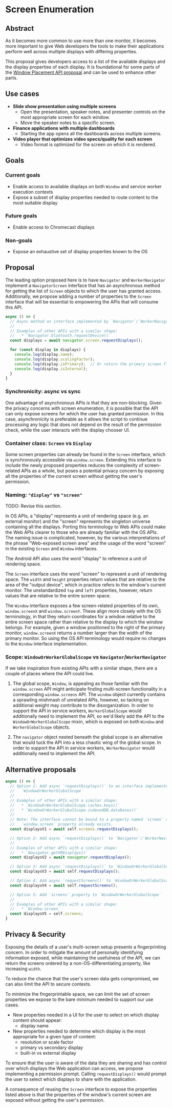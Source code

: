 # Screen Enumeration

## Abstract

As it becomes more common to use more than one monitor, it becomes more
important to give Web developers the tools to make their applications perform
well across multiple displays with differing properties.

This proposal gives developers access to a list of the available displays and
the display properties of each display. It is foundational for some parts of
the [Window Placement API
proposal](https://github.com/spark008/window-placement) and can be used to
enhance other parts.

## Use cases

* **Slide show presentation using multiple screens**
  * Open the presentation, speaker notes, and presenter controls on the most
    appropriate screen for each window.
  * Move the speaker notes to a specific screen.
* **Finance applications with multiple dashboards**
  * Starting the app opens all the dashboards across multiple screens.
* **Video player that optimizes video specs/quality for each screen**
  * Video format is optimized for the screen on which it is rendered.

## Goals

### Current goals

* Enable access to available displays on both `Window` and service worker
  execution contexts
* Expose a subset of display properties needed to route content to the most
  suitable display

### Future goals

* Enable access to Chromecast displays

### Non-goals

* Expose an exhaustive set of display properties known to the OS

## Proposal

The leading option proposed here is to have `Navigator` and `WorkerNavigator`
implement a `NavigatorScreen` interface that has an asynchronous method for
getting the list of `Screen` objects to which the user has granted access.
Additionally, we propose adding a number of properties to the `Screen` interface
that will be essential to empowering the APIs that will consume this API.

```js
async () => {
  // Async method on interface implemented by `Navigator`/`WorkerNavigator`
  //
  // Examples of other APIs with a similar shape:
  //   * `Navigator.bluetooth.requestDevice()`
  const displays = await navigator.screen.requestDisplays();

  for (const display in displays) {
    console.log(display.name);
    console.log(display.scalingFactor);
    console.log(display.isPrimary);  // Or return the primary screen first
    console.log(display.isInternal);
  }
}
```

### **Synchronicity**: async vs sync

One advantage of asynchronous APIs is that they are non-blocking. Given the
privacy concerns with screen enumeration, it is possible that the API can
only expose screens for which the user has granted permission. In this case,
asynchronicity is preferable as it allows the script to continue processing
any logic that does not depend on the result of the permission check, while
the user interacts with the display chooser UI.

### **Container class**: `Screen` vs `Display`

Some screen properties can already be found in the `Screen` interface, which is
synchronously accessible via `window.screen`. Extending this interface to
include the newly proposed properties reduces the complexity of screen-related
APIs as a whole, but poses a potential privacy concern by exposing all the
properties of the current screen without getting the user's permission.

### **Naming**: `"display"` vs `"screen"`

TODO: Revise this section.

In OS APIs, a "display" represents a unit of rendering space (e.g. an
external monitor) and the "screen" represents the singleton universe
containing all the displays. Porting this terminology to Web APIs could make
the Web APIs clearer to those who are already familiar with the OS APIs. The
naming issue is complicated, however, by the various interpretations of the
phrase "Web-exposed screen area" and the usage of the word "screen" in the
existing `Screen` and `Window` interfaces.

The Android API also uses the word "display" to reference a unit of rendering
space.

The `Screen` interface uses the word "screen" to represent a unit of
rendering space. The `width` and `height` properties return values that are
relative to the area of the "output device", which in practice refers to the
window's current monitor. The unstandardized `top` and `left` properties,
however, return values that are relative to the entire screen space.

The `Window` interface exposes a few screen-related properties of its own,
`window.screenX` and `window.screenY`. These align more closely with the OS
terminology, in that they return coordinates for a window relative to the
entire screen space rather than relative to the display to which the window
belongs. For example, given a window positioned to the right of the primary
monitor, `window.screenX` returns a number larger than the width of the
primary monitor. So using the OS API terminology would require no changes to
the `Window` interface implementation.

### **Scope**: `WindowOrWorkerGlobalScope` vs `Navigator`/`WorkerNavigator`

If we take inspiration from existing APIs with a similar shape, there are a
couple of places where the API could live.

1. The global scope, `Window`, is appealing as those familiar with the
`window.screen` API might anticipate finding multi-screen functionality in a
corresponding `window.screens` API. The `window` object currently contains a
sprawling mishmash of unrelated APIs, however, so tacking on additional
weight may contribute to the disorganization. In order to support the API in
service workers, `WorkerGlobalScope` would additionally need to implement the
API, so we'd likely add the API to the `WindowOrWorkerGlobalScope` mixin, which
is exposed on both `Window` and `WorkerGlobalScope` objects.

1. The `navigator` object nested beneath the global scope is an alternative that
would tuck the API into a less chaotic wing of the global scope. In order to
support the API in service workers, `WorkerNavigator` would additionally need to
implement the API.

## Alternative proposals

```js
async () => {
  // Option 1: Add async `requestDisplays()` to an interface implemented by
  //   `WindowOrWorkerGlobalScope`
  //
  // Examples of other APIs with a similar shape:
  //   * `WindowOrWorkerGlobalScope.caches.keys()`
  //   * `WindowOrWorkerGlobalScope.indexedDB.databases()`
  //
  // Note: The interface cannot be bound to a property named `screen` as the
  //   `window.screen` property already exists.
  const displaysV1 = await self.screens.requestDisplays();

  // Option 2: Add async `requestDisplays()` to `Navigator`/`WorkerNavigator`
  //
  // Examples of other APIs with a similar shape:
  //   * `Navigator.getVRDisplays()`
  const displaysV2 = await navigator.requestDisplays();

  // Option 3: Add async `requestDisplays()` to `WindowOrWorkerGlobalScope`
  const displaysV3 = await self.requestDisplays();

  // Option 4: Add async `requestScreens()` to `WindowOrWorkerGlobalScope`
  const displaysV4 = await self.requestScreens();

  // Option 5: Add `screens` property to `WindowOrWorkerGlobalScope`
  //
  // Examples of other APIs with a similar shape:
  //   * `Window.screen`
  const displaysV5 = self.screens;
}
```

## Privacy & Security

Exposing the details of a user's multi-screen setup presents a fingerprinting
concern. In order to mitigate the amount of personally identifying
information exposed, while maintaining the usefulness of the API, we can return
the screens ordered by a non-OS-differentiating property, like increasing
`width`.

To reduce the chance that the user's screen data gets compromised, we can also
limit the API to secure contexts.

To minimize the fingerprintable space, we can limit the set of screen
properties we expose to the bare minimum needed to support our use cases.

* New properties needed in a UI for the user to select on which display content
  should appear:
  * display name
* New properties needed to determine which display is the most appropriate for
  a given type of content:
  * resolution or scale factor
  * primary vs secondary display
  * built-in vs external display

To ensure that the user is aware of the data they are sharing and has control
over which displays the Web application can access, we propose implementing a
permission prompt. Calling `requestDisplays()` would prompt the user to select
which displays to share with the application.

A consequence of reusing the `Screen` interface to expose the properties listed
above is that the properties of the window's current screen are exposed without
getting the user's permission.